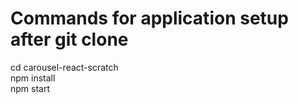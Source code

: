 # Commands for application setup after git clone

cd carousel-react-scratch  
npm install  
npm start
